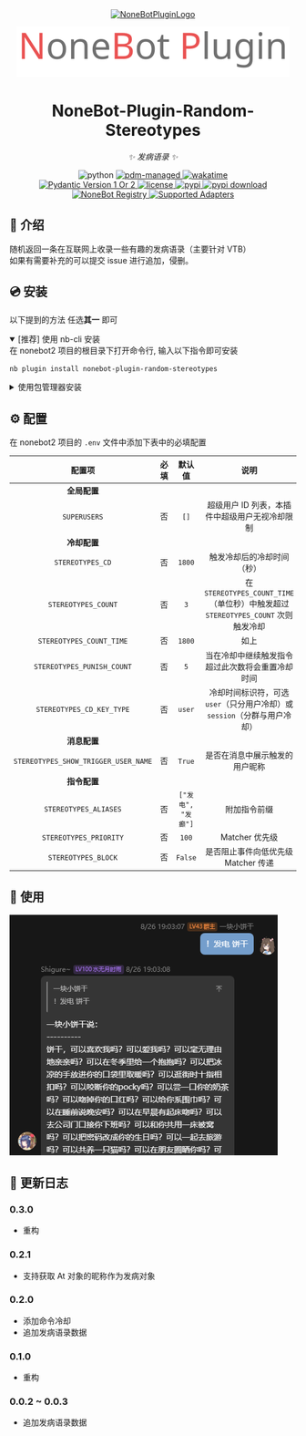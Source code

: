 <!-- markdownlint-disable MD031 MD033 MD036 MD041 -->

<div align="center">

<a href="https://v2.nonebot.dev/store">
  <img src="https://raw.githubusercontent.com/A-kirami/nonebot-plugin-template/resources/nbp_logo.png" width="180" height="180" alt="NoneBotPluginLogo">
</a>

<p>
  <img src="https://raw.githubusercontent.com/lgc-NB2Dev/readme/main/template/plugin.svg" alt="NoneBotPluginText">
</p>

# NoneBot-Plugin-Random-Stereotypes

_✨ 发病语录 ✨_

<img src="https://img.shields.io/badge/python-3.9+-blue.svg" alt="python">
<a href="https://pdm.fming.dev">
  <img src="https://img.shields.io/badge/pdm-managed-blueviolet" alt="pdm-managed">
</a>
<a href="https://wakatime.com/badge/user/b61b0f9a-f40b-4c82-bc51-0a75c67bfccf/project/f4778875-45a4-4688-8e1b-b8c844440abb">
  <img src="https://wakatime.com/badge/user/b61b0f9a-f40b-4c82-bc51-0a75c67bfccf/project/f4778875-45a4-4688-8e1b-b8c844440abb.svg" alt="wakatime">
</a>

<br />

<a href="https://pydantic.dev">
  <img src="https://img.shields.io/endpoint?url=https://raw.githubusercontent.com/lgc-NB2Dev/readme/main/template/pyd-v1-or-v2.json" alt="Pydantic Version 1 Or 2" >
</a>
<a href="./LICENSE">
  <img src="https://img.shields.io/github/license/Ikaros-521/nonebot_plugin_random_stereotypes.svg" alt="license">
</a>
<a href="https://pypi.python.org/pypi/nonebot-plugin-random-stereotypes">
  <img src="https://img.shields.io/pypi/v/nonebot-plugin-random-stereotypes.svg" alt="pypi">
</a>
<a href="https://pypi.python.org/pypi/nonebot-plugin-random-stereotypes">
  <img src="https://img.shields.io/pypi/dm/nonebot-plugin-random-stereotypes" alt="pypi download">
</a>

<br />

<a href="https://registry.nonebot.dev/plugin/nonebot-plugin-random-stereotypes:nonebot_plugin_random_stereotypes">
  <img src="https://img.shields.io/endpoint?url=https%3A%2F%2Fnbbdg.lgc2333.top%2Fplugin%2Fnonebot-plugin-random-stereotypes" alt="NoneBot Registry">
</a>
<a href="https://registry.nonebot.dev/plugin/nonebot-plugin-random-stereotypes:nonebot_plugin_random_stereotypes">
  <img src="https://img.shields.io/endpoint?url=https%3A%2F%2Fnbbdg.lgc2333.top%2Fplugin-adapters%2Fnonebot-plugin-random-stereotypes" alt="Supported Adapters">
</a>

</div>

## 📖 介绍

随机返回一条在互联网上收录一些有趣的发病语录（主要针对 VTB）  
如果有需要补充的可以提交 issue 进行追加，侵删。

## 💿 安装

以下提到的方法 任选**其一** 即可

<details open>
<summary>[推荐] 使用 nb-cli 安装</summary>
在 nonebot2 项目的根目录下打开命令行, 输入以下指令即可安装

```bash
nb plugin install nonebot-plugin-random-stereotypes
```

</details>

<details>
<summary>使用包管理器安装</summary>
在 nonebot2 项目的插件目录下, 打开命令行, 根据你使用的包管理器, 输入相应的安装命令

<details>
<summary>pip</summary>

```bash
pip install nonebot-plugin-random-stereotypes
```

</details>
<details>
<summary>pdm</summary>

```bash
pdm add nonebot-plugin-random-stereotypes
```

</details>
<details>
<summary>poetry</summary>

```bash
poetry add nonebot-plugin-random-stereotypes
```

</details>
<details>
<summary>conda</summary>

```bash
conda install nonebot-plugin-random-stereotypes
```

</details>

打开 nonebot2 项目根目录下的 `pyproject.toml` 文件, 在 `[tool.nonebot]` 部分的 `plugins` 项里追加写入

```toml
[tool.nonebot]
plugins = [
    # ...
    "nonebot_plugin_random_stereotypes"
]
```

</details>

## ⚙️ 配置

在 nonebot2 项目的 `.env` 文件中添加下表中的必填配置

|                配置项                | 必填 |       默认值       |                                       说明                                       |
| :----------------------------------: | :--: | :----------------: | :------------------------------------------------------------------------------: |
|             **全局配置**             |      |                    |                                                                                  |
|             `SUPERUSERS`             |  否  |        `[]`        |                  超级用户 ID 列表，本插件中超级用户无视冷却限制                  |
|             **冷却配置**             |      |                    |                                                                                  |
|           `STEREOTYPES_CD`           |  否  |       `1800`       |                            触发冷却后的冷却时间（秒）                            |
|         `STEREOTYPES_COUNT`          |  否  |        `3`         | 在 `STEREOTYPES_COUNT_TIME`（单位秒）中触发超过 `STEREOTYPES_COUNT` 次则触发冷却 |
|       `STEREOTYPES_COUNT_TIME`       |  否  |       `1800`       |                                       如上                                       |
|      `STEREOTYPES_PUNISH_COUNT`      |  否  |        `5`         |                 当在冷却中继续触发指令超过此次数将会重置冷却时间                 |
|      `STEREOTYPES_CD_KEY_TYPE`       |  否  |       `user`       |    冷却时间标识符，可选 `user`（只分用户冷却）或 `session`（分群与用户冷却）     |
|             **消息配置**             |      |                    |                                                                                  |
| `STEREOTYPES_SHOW_TRIGGER_USER_NAME` |  否  |       `True`       |                          是否在消息中展示触发的用户昵称                          |
|             **指令配置**             |      |                    |                                                                                  |
|        `STEREOTYPES_ALIASES`         |  否  | `["发电", "发癫"]` |                                   附加指令前缀                                   |
|        `STEREOTYPES_PRIORITY`        |  否  |       `100`        |                                  Matcher 优先级                                  |
|         `STEREOTYPES_BLOCK`          |  否  |      `False`       |                       是否阻止事件向低优先级 Matcher 传递                        |

## 🎉 使用

![Example](https://raw.githubusercontent.com/Ikaros-521/nonebot_plugin_random_stereotypes/master/assets/QQ20240826-190322.png)

<!--
## 📞 联系

QQ：3076823485
Telegram：[@lgc2333](https://t.me/lgc2333)
吹水群：[1105946125](https://jq.qq.com/?_wv=1027&k=Z3n1MpEp)
邮箱：<lgc2333@126.com>
-->

<!--
## 💡 鸣谢

如果有要鸣谢的人的话
-->

<!--
## 💰 赞助

**[赞助我](https://blog.lgc2333.top/donate)**

感谢大家的赞助！你们的赞助将是我继续创作的动力！
-->

## 📝 更新日志

### 0.3.0

- 重构

### 0.2.1

- 支持获取 At 对象的昵称作为发病对象

### 0.2.0

- 添加命令冷却
- 追加发病语录数据

### 0.1.0

- 重构

### 0.0.2 ~ 0.0.3

- 追加发病语录数据
